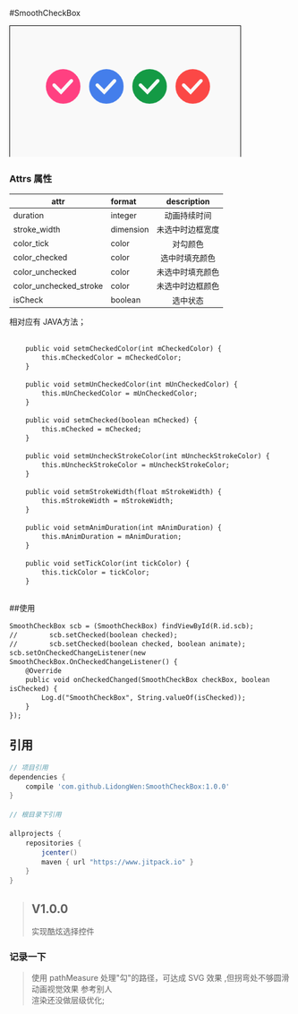 #SmoothCheckBox

![](art/GIF.gif)

### Attrs 属性
|attr|format|description|
|---|:---|:---:|
|duration|integer|动画持续时间|
|stroke_width|dimension|未选中时边框宽度|
|color_tick|color|对勾颜色|
|color_checked|color|选中时填充颜色|
|color_unchecked|color|未选中时填充颜色|
|color_unchecked_stroke|color|未选中时边框颜色|
|isCheck|boolean|选中状态|

相对应有 JAVA方法；

```

    public void setmCheckedColor(int mCheckedColor) {
        this.mCheckedColor = mCheckedColor;
    }

    public void setmUnCheckedColor(int mUnCheckedColor) {
        this.mUnCheckedColor = mUnCheckedColor;
    }

    public void setmChecked(boolean mChecked) {
        this.mChecked = mChecked;
    }

    public void setmUncheckStrokeColor(int mUncheckStrokeColor) {
        this.mUncheckStrokeColor = mUncheckStrokeColor;
    }

    public void setmStrokeWidth(float mStrokeWidth) {
        this.mStrokeWidth = mStrokeWidth;
    }

    public void setmAnimDuration(int mAnimDuration) {
        this.mAnimDuration = mAnimDuration;
    }

    public void setTickColor(int tickColor) {
        this.tickColor = tickColor;
    }
    
```

##使用
```
SmoothCheckBox scb = (SmoothCheckBox) findViewById(R.id.scb);
//        scb.setChecked(boolean checked);
//        scb.setChecked(boolean checked, boolean animate);
scb.setOnCheckedChangeListener(new SmoothCheckBox.OnCheckedChangeListener() {
    @Override
    public void onCheckedChanged(SmoothCheckBox checkBox, boolean isChecked) {
        Log.d("SmoothCheckBox", String.valueOf(isChecked));
    }
});
```

## 引用
```groovy
// 项目引用
dependencies {
    compile 'com.github.LidongWen:SmoothCheckBox:1.0.0'
}

// 根目录下引用

allprojects {
    repositories {
        jcenter()
        maven { url "https://www.jitpack.io" }
    }
}
```
> ## **V1.0.0** </br>
> 实现酷炫选择控件

### 记录一下

> 使用 pathMeasure 处理"勾"的路径，可达成 SVG 效果 ,但拐弯处不够圆滑 </br>
  动画视觉效果 参考别人 </br>
  渲染还没做层级优化; </br>
